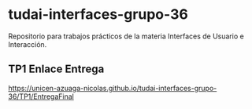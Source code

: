 # tudai-interfaces-grupo-36
Repositorio para trabajos prácticos de la materia Interfaces de Usuario e Interacción.

## TP1 Enlace Entrega
https://unicen-azuaga-nicolas.github.io/tudai-interfaces-grupo-36/TP1/EntregaFinal
